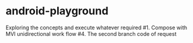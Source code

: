# android-playground
Exploring the concepts and execute whatever required
#1. Compose with MVI unidirectional work flow
#4. The second branch code of request
